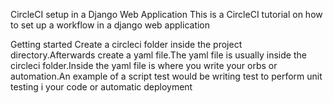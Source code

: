 CircleCI setup in a Django Web Application
This is a CircleCI tutorial on how to set up a workflow in a django web application

Getting started
Create a circleci folder inside the project directory.Afterwards create a yaml file.The yaml file is usually inside the circleci folder.Inside the yaml file is where you write your orbs or automation.An example of a script test would be writing test to perform unit testing i your code or automatic deployment

```

```